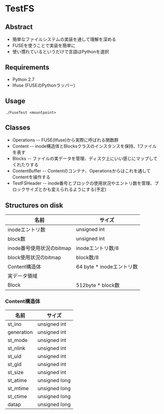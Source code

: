 # TestFS

## Abstract
* 簡単なファイルシステムの実装を通して理解を深める
* FUSEを使うことで実装を簡単に
* 使い慣れているというだけで言語はPythonを選択

## Requirements
* Python 2.7
* llfuse (FUSEのPythonラッパー)

## Usage
`./FuseTest <mountpoint>`

## Classes
* Operations -- FUSE(llfuse)から実際に呼ばれる関数群
* Content -- inode構造体とBlocksクラスのインスタンスを保持、1ファイルを表す
* Blocks -- ファイルの実データを管理、ディスク上にいい感じにマップしてくれたりする
* ContentBuffer -- Contentのコンテナ、Operationsからはこれを通してContentを操作する
* TestFSHeader -- inode番号とブロックの使用状況やエントリ数を管理、ブロックサイズとかも変えられるようにする(予定)

## Structures on disk
| 名前                      | サイズ                    |
| ------------------------- | ------------------------  |
| inodeエントリ数           | unsigned int              |
| block数                   | unsigned int              |
| inode番号使用状況のbitmap | inodeエントリ数/8         |
| block使用状況のbitmap     | block数/8                 |
| Content構造体             | 64 byte * inodeエントリ数 |
| 実データ領域              |                           |
| Block                     | 512byte * block数         |

### Content構造体
| 名前       | サイズ        |
| ---------- | ------------- |
| st_ino     | unsigned int  |
| generation | unsigned int  |
| st_mode    | unsigned int  |
| st_nlink   | unsigned int  |
| st_uid     | unsigned int  |
| st_gid     | unsigned int  |
| st_size    | unsigned int  |
| st_atime   | unsigned long |
| st_mtime   | unsigned long |
| st_ctime   | unsigned long |
| datap      | unsigned long |
